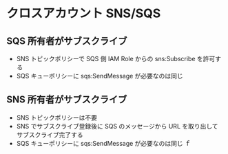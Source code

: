 # クロスアカウント SNS/SQS

## SQS 所有者がサブスクライブ

- SNS トピックポリシーで SQS 側 IAM Role からの sns:Subscribe を許可する
- SQS キューポリシーに sqs:SendMessage が必要なのは同じ

## SNS 所有者がサブスクライブ

- SNS トピックポリシーは不要
- SNS でサブスクライブ登録後に SQS のメッセージから URL を取り出してサブスクライブ完了する
- SQS キューポリシーに sqs:SendMessage が必要なのは同じ
ｆ
